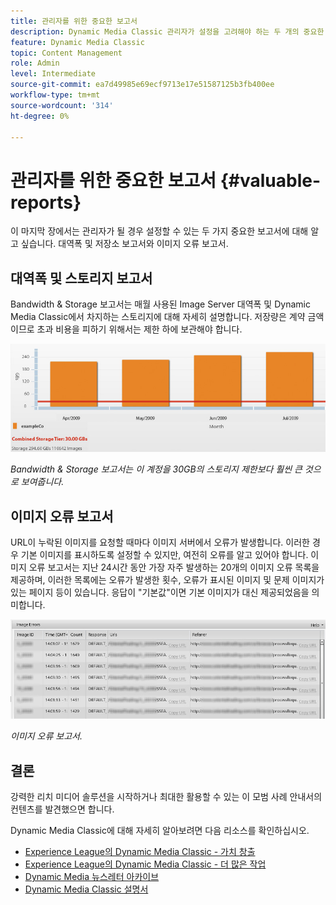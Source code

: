 ```yaml
---
title: 관리자를 위한 중요한 보고서
description: Dynamic Media Classic 관리자가 설정을 고려해야 하는 두 개의 중요한 보고서를 살펴봅니다.
feature: Dynamic Media Classic
topic: Content Management
role: Admin
level: Intermediate
source-git-commit: ea7d49985e69ecf9713e17e51587125b3fb400ee
workflow-type: tm+mt
source-wordcount: '314'
ht-degree: 0%

---
```



# 관리자를 위한 중요한 보고서 {#valuable-reports}

이 마지막 장에서는 관리자가 될 경우 설정할 수 있는 두 가지 중요한 보고서에 대해 알고 싶습니다. 대역폭 및 저장소 보고서와 이미지 오류 보고서.

## 대역폭 및 스토리지 보고서

Bandwidth &amp; Storage 보고서는 매월 사용된 Image Server 대역폭 및 Dynamic Media Classic에서 차지하는 스토리지에 대해 자세히 설명합니다. 저장량은 계약 금액이므로 초과 비용을 피하기 위해서는 제한 하에 보관해야 합니다.

![이미지](assets/valuable-reports/reports-1.jpg)

_Bandwidth &amp; Storage 보고서는 이 계정을 30GB의 스토리지 제한보다 훨씬 큰 것으로 보여줍니다._

## 이미지 오류 보고서

URL이 누락된 이미지를 요청할 때마다 이미지 서버에서 오류가 발생합니다. 이러한 경우 기본 이미지를 표시하도록 설정할 수 있지만, 여전히 오류를 알고 있어야 합니다. 이미지 오류 보고서는 지난 24시간 동안 가장 자주 발생하는 20개의 이미지 오류 목록을 제공하며, 이러한 목록에는 오류가 발생한 횟수, 오류가 표시된 이미지 및 문제 이미지가 있는 페이지 등이 있습니다. 응답이 &quot;기본값&quot;이면 기본 이미지가 대신 제공되었음을 의미합니다.

![이미지](assets/valuable-reports/reports-2.jpg)

_이미지 오류 보고서._

## 결론

강력한 리치 미디어 솔루션을 시작하거나 최대한 활용할 수 있는 이 모범 사례 안내서의 컨텐츠를 발견했으면 합니다.

Dynamic Media Classic에 대해 자세히 알아보려면 다음 리소스를 확인하십시오.

- [Experience League의 Dynamic Media Classic - 가치 창출](https://guided.adobe.com/?launch=AEM-5a#recommended/solutions/experience-manager)
- [Experience League의 Dynamic Media Classic - 더 많은 작업](https://guided.adobe.com/?launch=AEM-6a#recommended/solutions/experience-manager)
- [Dynamic Media 뉴스레터 아카이브](https://experienceleague.adobe.com/docs/dynamic-media-classic/using/dynamic-media-newsletter.html)
- [Dynamic Media Classic 설명서](https://experienceleague.adobe.com/docs/dynamic-media-classic/using/home.html)
